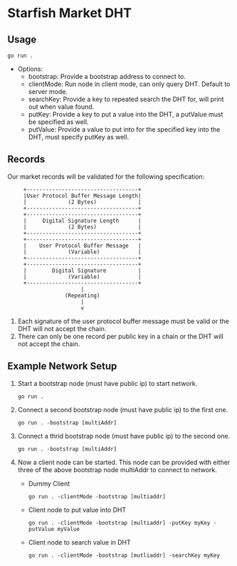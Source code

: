 # Starfish Market DHT

## Usage
```go run .```
- Options:
    - bootstrap: Provide a bootstrap address to connect to.
    - clientMode: Run node in client mode, can only query DHT. Default to server mode.
    - searchKey: Provide a key to repeated search the DHT for, will print out when value found.
    - putKey: Provide a key to put a value into the DHT, a putValue must be specified as well.
    - putValue: Provide a value to put into for the specified key into the DHT, must specify putKey as well.

## Records 
Our market records will be validated for the following specification:

```
     +-----------------------------------+
     |User Protocol Buffer Message Length|
     |             (2 Bytes)             |
     +-----------------------------------+
     +-----------------------------------+
     |     Digital Signature Length      |
     |             (2 Bytes)             |
     +-----------------------------------+
     +-----------------------------------+
     |    User Protocol Buffer Message   |
     |             (Variable)            |
     +-----------------------------------+
     +-----------------------------------+
     |        Digital Signature          |
     |             (Variable)            |
     +-----------------------------------+
                       |
                  (Repeating)
                       |
                       v
```

1) Each signature of the user protocol buffer message must be valid or the DHT will not accept the chain.
2) There can only be one record per public key in a chain or the DHT will not accept the chain.

## Example Network Setup

1) Start a bootstrap node (must have public ip) to start network.

    ```go run .```

2) Connect a second bootstrap node (must have public ip) to the first one.

    ```go run . -bootstrap [multiAddr]```

3) Connect a thrid bootstrap node (must have public ip) to the second one.

    ```go run . -bootstrap [multiAddr]```

4) Now a client node can be started. This node can be provided with either three of the above
    bootstrap node multiAddr to connect to network.
    
    - Dummy Client

        ```go run . -clientMode -bootstrap [multiaddr]``` 
    - Client node to put value into DHT

        ```go run . -clientMode -bootstrap [multiaddr] -putKey myKey -putValue myValue``` 
    - Client node to search value in DHT

        ```go run . -clientMode -bootstrap [mutliaddr] -searchKey myKey```
